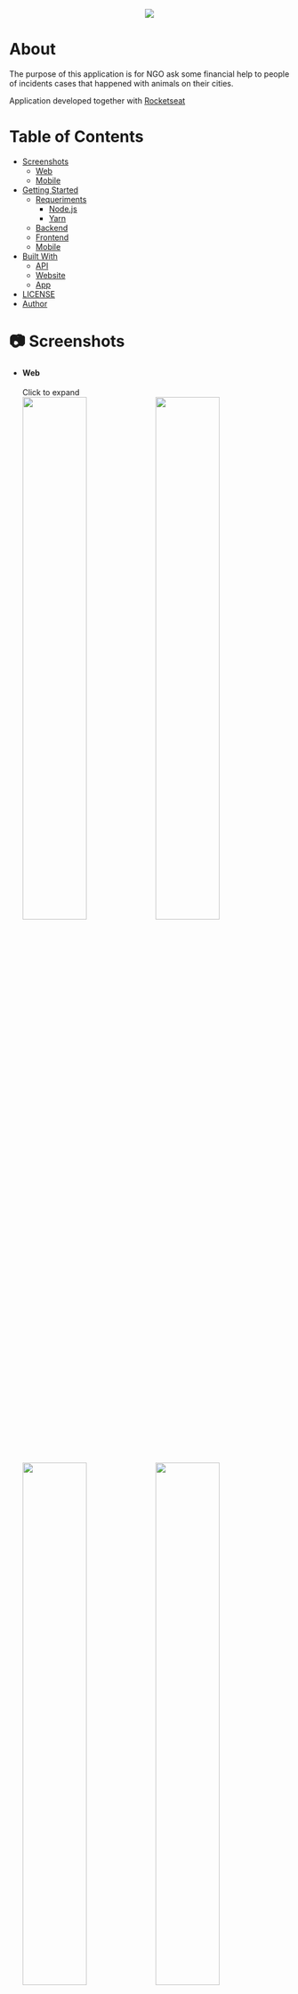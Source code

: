 <p align="center">
  <img src="mobile/src/assets/logo@3x.png" />
</p>

# About

<p>The purpose of this application is for NGO ask some financial help to people of incidents cases that happened with animals on their cities.

Application developed together with [Rocketseat](https://rocketseat.com.br)</p>

# Table of Contents

- [Screenshots](#camera-screenshots)
  - [Web](#web)
  - [Mobile](#mobile)
- [Getting Started](#getting-started)
  - [Requeriments](#requeriments)
    - [Node.js](#node.js-10.14.2-or-greater)
    - [Yarn](#yarn-optional)
  - [Backend](#backend)
  - [Frontend](#computer-frontend)
  - [Mobile](#iphone-mobile)
- [Built With](#built-with)
  - [API](#api)
  - [Website](#website)
  - [App](#app)
- [LICENSE](#mortar_board-license)
- [Author](#author)

# :camera: Screenshots

- #### Web

  Click to expand <br />
  <img src="https://raw.githubusercontent.com/andrefangeloni/be-the-hero/master/frontend/src/assets/GitHub/Login.png" width="49%"/>
  <img src="https://raw.githubusercontent.com/andrefangeloni/be-the-hero/master/frontend/src/assets/GitHub/Register.png" width="49%"/>
  <img src="https://raw.githubusercontent.com/andrefangeloni/be-the-hero/master/frontend/src/assets/GitHub/Home.png" width="49%"/>
  <img src="https://raw.githubusercontent.com/andrefangeloni/be-the-hero/master/frontend/src/assets/GitHub/AddCase.png" width="49%"/>

- #### Mobile

Click to expand <br />
<img src="https://raw.githubusercontent.com/andrefangeloni/be-the-hero/master/mobile/src/assets/GitHub/Splash.jpg" width="32%" />
<img src="https://raw.githubusercontent.com/andrefangeloni/be-the-hero/master/mobile/src/assets/GitHub/Home.png" width="32%"/>
<img src="https://raw.githubusercontent.com/andrefangeloni/be-the-hero/master/mobile/src/assets/GitHub/Details.png" width="32.5%"/>

# Getting started

## Requeriments

- #### [Node.js](https://nodejs.org) (10.14.2 or greater)
- #### [Yarn](https://yarnpkg.com) (optional)

### Backend

<img src="screenshots/getting-started/backend.png" height="400" width="600" />
<hr />

### :computer: Frontend

<img src="screenshots/getting-started/frontend.png" height="400" width="600" />
<hr />

### :iphone: Mobile

:warning: Assuming that you've already the [Environment Setup](https://reactnative.dev/docs/environment-setup) for React Native CLI Quickstart

<img src="screenshots/getting-started/mobile.png" height="990" width="600" />
<hr/>

# Built With

#### API:

- [Express](https://expressjs.com) - Node.js web application framework
- [Cors](https://expressjs.com/en/resources/middleware/cors.html) - For controlling who has permissions to be requested
- [Celebrate](https://github.com/arb/celebrate) - For route validation data
- [Cross-env](https://github.com/kentcdodds/cross-env) - For set and use environment variables across platforms
- [Knex.js](http://knexjs.org) - A SQL Query Builder for JavaScript
- [SQLite](https://github.com/mapbox/node-sqlite3) - Database

#### Website:

- [ReactJS](https://reactjs.org) - A JavaScript library for building user interfaces
- [React Router DOM](https://reacttraining.com/react-router) - Declarative routing for React
- [Axios](https://github.com/axios/axios) - Promise based HTTP client for the browser and node.js
- [React Icons](https://react-icons.netlify.com) - For displaying icons on application

#### App:

- [React Native](https://reactnative.dev) - A framework for building native apps with React
- [React Navigation](https://reactnavigation.org) - Routing and navigation for your React Native apps
- [Axios](https://github.com/axios/axios) - Promise based HTTP client for the browser and node.js
- [React Native Vector Icons](https://github.com/oblador/react-native-vector-icons) - For displaying icons on application
- [Intl.js](https://github.com/andyearnshaw/Intl.js) - For formatting locale currency

# :mortar_board: LICENSE

This project is licensed under the MIT License - see the [LICENSE](LICENSE.md) file for details.

# Author

- 👨🏻‍💻 LinkedIn: [André Angeloni](https://www.linkedin.com/in/andre-angeloni)
